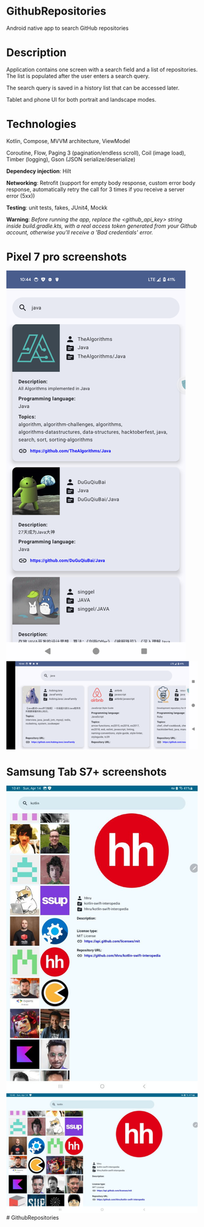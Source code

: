 # GithubRepositories
Android native app to search GitHub repositories

# Description
Application contains one screen with a search field and a list of repositories. The list is populated after the user enters a search query.

The search query is saved in a history list that can be accessed later.

Tablet and phone UI for both portrait and landscape modes.

# Technologies
Kotlin, Compose, MVVM architecture, ViewModel

Coroutine, Flow, Paging 3 (pagination/endless scroll), Coil (image load), Timber (logging), Gson (JSON serialize/deserialize)

**Dependecy injection**: Hilt

**Networking**: Retrofit (support for empty body response, custom error body response, automatically retry the call for 3 times if you receive a server error (5xx))

**Testing**: unit tests, fakes, JUnit4, Mockk

**Warning**: *Before running the app, replace the <github_api_key> string inside build.gradle.kts, with a real access token generated from your Github account, otherwise you'll receive a 'Bad credentials' error.*

# Pixel 7 pro screenshots
![Portrait](screenshots/Phone_portrait.png) ![Landscape](screenshots/Phone_landscape.png)

# Samsung Tab S7+ screenshots
![Portrait](screenshots/Tablet_portrait.jpg) ![Landscape](screenshots/Tablet_landscape.jpg)# GithubRepositories
